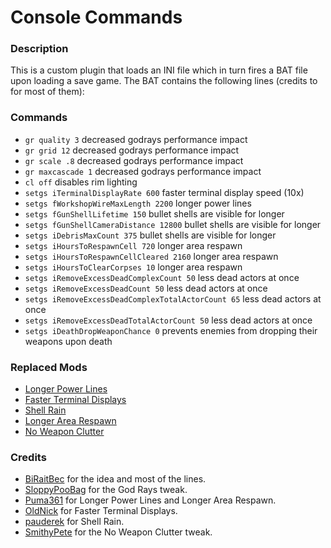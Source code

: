 # Console Commands

### Description

This is a custom plugin that loads an INI file which in turn fires a BAT file upon loading a save game. The BAT contains the following lines (credits to  for most of them):

### Commands

- `gr quality 3` decreased godrays performance impact
- `gr grid 12` decreased godrays performance impact
- `gr scale .8` decreased godrays performance impact
- `gr maxcascade 1` decreased godrays performance impact
- `cl off` disables rim lighting
- `setgs iTerminalDisplayRate 600` faster terminal display speed (10x)
- `setgs fWorkshopWireMaxLength 2200` longer power lines
- `setgs fGunShellLifetime 150` bullet shells are visible for longer
- `setgs fGunShellCameraDistance 12800` bullet shells are visible for longer
- `setgs iDebrisMaxCount 375` bullet shells are visible for longer
- `setgs iHoursToRespawnCell 720` longer area respawn
- `setgs iHoursToRespawnCellCleared 2160` longer area respawn
- `setgs iHoursToClearCorpses 10` longer area respawn
- `setgs iRemoveExcessDeadComplexCount 50` less dead actors at once
- `setgs iRemoveExcessDeadCount 50` less dead actors at once
- `setgs iRemoveExcessDeadComplexTotalActorCount 65` less dead actors at once
- `setgs iRemoveExcessDeadTotalActorCount 50` less dead actors at once
- `setgs iDeathDropWeaponChance 0` prevents enemies from dropping their weapons upon death

### Replaced Mods

- [Longer Power Lines](https://www.nexusmods.com/fallout4/mods/2241/)
- [Faster Terminal Displays](https://www.nexusmods.com/fallout4/mods/937)
- [Shell Rain](https://www.nexusmods.com/fallout4/mods/870)
- [Longer Area Respawn](https://www.nexusmods.com/fallout4/mods/1371)
- [No Weapon Clutter](https://www.nexusmods.com/fallout4/mods/12825)

### Credits

- [BiRaitBec](https://www.nexusmods.com/fallout4/mods/23556) for the idea and most of the lines.
- [SloppyPooBag](https://www.nexusmods.com/fallout4/mods/15211) for the God Rays tweak.
- [Puma361](https://www.nexusmods.com/fallout4/users/13815465) for  Longer Power Lines and Longer Area Respawn.
- [OldNick](https://www.nexusmods.com/fallout4/users/443246) for Faster Terminal Displays.
- [pauderek](https://www.nexusmods.com/fallout4/users/1739196) for Shell Rain.
- [SmithyPete](https://www.nexusmods.com/fallout4/users/34353495) for the No Weapon Clutter tweak.